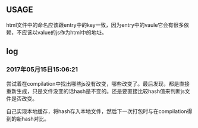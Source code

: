 ## USAGE
html文件中的命名应该跟entry中的key一致，因为entry中的vaule它会有很多依赖，不应该以value的js作为html中的地址。

## log
### 2017年05月15日15:06:21
尝试着在compilation中找出哪些js没有改变，哪些改变了。最后发现，都是直接重新生成，只是文件没变的话hash是不变的。还是要直接比较hash值来判断js文件是否改变。

自己实现本地缓存，将hash存入本地文件，然后下一次打包时与在compilation得到的新hash对比。
